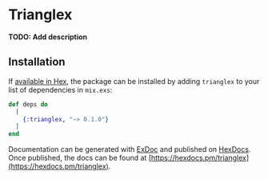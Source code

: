 # Trianglex

**TODO: Add description**

## Installation

If [available in Hex](https://hex.pm/docs/publish), the package can be installed
by adding `trianglex` to your list of dependencies in `mix.exs`:

```elixir
def deps do
  [
    {:trianglex, "~> 0.1.0"}
  ]
end
```

Documentation can be generated with [ExDoc](https://github.com/elixir-lang/ex_doc)
and published on [HexDocs](https://hexdocs.pm). Once published, the docs can
be found at [https://hexdocs.pm/trianglex](https://hexdocs.pm/trianglex).

